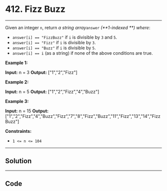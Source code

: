 # 412. Fizz Buzz

---

Given an integer `n`, return _a string array_`answer` _(**1-indexed **) where_:

  * `answer[i] == "FizzBuzz"` if `i` is divisible by `3` and `5`.
  * `answer[i] == "Fizz"` if `i` is divisible by `3`.
  * `answer[i] == "Buzz"` if `i` is divisible by `5`.
  * `answer[i] == i` (as a string) if none of the above conditions are true.



 

**Example 1:**


**Input:** n = 3
**Output:** ["1","2","Fizz"]


**Example 2:**


**Input:** n = 5
**Output:** ["1","2","Fizz","4","Buzz"]


**Example 3:**


**Input:** n = 15
**Output:** ["1","2","Fizz","4","Buzz","Fizz","7","8","Fizz","Buzz","11","Fizz","13","14","FizzBuzz"]


 

**Constraints:**

  * `1 <= n <= 104`

---

## Solution



---

## Code
```python


```
